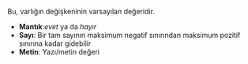Bu, varlığın değişkeninin varsayılan değeridir.

- **Mantık**:_evet_ ya da _hayır_
- **Sayı**: Bir tam sayının maksimum negatif sınırından maksimum pozitif sınırına kadar gidebilir
- **Metin**: Yazı/metin değeri